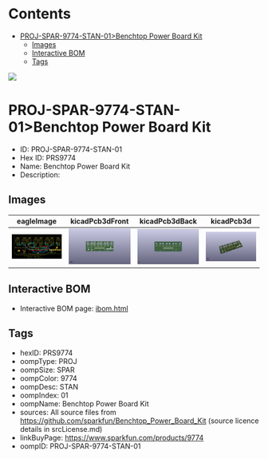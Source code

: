 



Contents
========

* [PROJ-SPAR-9774-STAN-01>Benchtop Power Board Kit](#proj-spar-9774-stan-01benchtop-power-board-kit)
	* [Images](#images)
	* [Interactive BOM](#interactive-bom)
	* [Tags](#tags)
  
![][im]
# PROJ-SPAR-9774-STAN-01>Benchtop Power Board Kit

- ID: PROJ-SPAR-9774-STAN-01
- Hex ID: PRS9774
- Name: Benchtop Power Board Kit
- Description: 

## Images
  
  

|eagleImage|kicadPcb3dFront|kicadPcb3dBack|kicadPcb3d|
| :---: | :---: | :---: | :---: |
|[![eagleImage](eagleImage_140.png)](eagleImage_.png)|[![kicadPcb3dFront](kicadPcb3dFront_140.png)](kicadPcb3dFront_.png)|[![kicadPcb3dBack](kicadPcb3dBack_140.png)](kicadPcb3dBack_.png)|[![kicadPcb3d](kicadPcb3d_140.png)](kicadPcb3d_.png)|

## Interactive BOM

- Interactive BOM page: [ibom.html](kicad/bom/ibom.html)

## Tags

- hexID: PRS9774
- oompType: PROJ
- oompSize: SPAR
- oompColor: 9774
- oompDesc: STAN
- oompIndex: 01
- oompName: Benchtop Power Board Kit
- sources: All source files from https://github.com/sparkfun/Benchtop_Power_Board_Kit (source licence details in srcLicense.md)
- linkBuyPage: https://www.sparkfun.com/products/9774
- oompID: PROJ-SPAR-9774-STAN-01



[im]: kicadPcb3d_450.png
